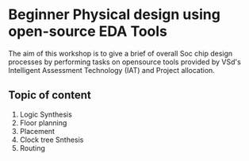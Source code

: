# Beginner Physical design using open-source EDA Tools

The aim of this workshop is to give a brief of overall Soc chip design processes by performing tasks on opensource tools provided by VSd's Intelligent Assessment Technology (IAT) and Project allocation.
## Topic of content
1. Logic Synthesis
2. Floor planning
3. Placement
4. Clock tree Snthesis
5. Routing


